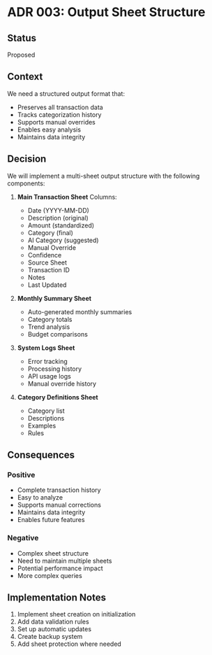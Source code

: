# ADR 003: Output Sheet Structure

## Status

Proposed

## Context

We need a structured output format that:
- Preserves all transaction data
- Tracks categorization history
- Supports manual overrides
- Enables easy analysis
- Maintains data integrity

## Decision

We will implement a multi-sheet output structure with the following components:

1. **Main Transaction Sheet**
   Columns:
   - Date (YYYY-MM-DD)
   - Description (original)
   - Amount (standardized)
   - Category (final)
   - AI Category (suggested)
   - Manual Override
   - Confidence
   - Source Sheet
   - Transaction ID
   - Notes
   - Last Updated

2. **Monthly Summary Sheet**
   - Auto-generated monthly summaries
   - Category totals
   - Trend analysis
   - Budget comparisons

3. **System Logs Sheet**
   - Error tracking
   - Processing history
   - API usage logs
   - Manual override history

4. **Category Definitions Sheet**
   - Category list
   - Descriptions
   - Examples
   - Rules

## Consequences

### Positive
- Complete transaction history
- Easy to analyze
- Supports manual corrections
- Maintains data integrity
- Enables future features

### Negative
- Complex sheet structure
- Need to maintain multiple sheets
- Potential performance impact
- More complex queries

## Implementation Notes

1. Implement sheet creation on initialization
2. Add data validation rules
3. Set up automatic updates
4. Create backup system
5. Add sheet protection where needed 